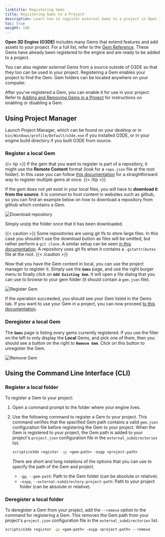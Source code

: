 ```yaml
---
linktitle: Registering Gems
title: Registering Gems to a Project
description: Learn how to register external Gems to a project in Open 3D Engine (O3DE).
toc: true
weight: 140
---
```


**Open 3D Engine (O3DE)** includes many Gems that extend features and add assets to your project. For a full list, refer to the [Gem Reference](/docs/user-guide/gems/). These Gems have already been registered to the engine and are ready to be added to a project.

You can also register *external* Gems from a source outside of O3DE so that they too can be used in your project. Registering a Gem enables your project to find the Gem. Gem folders can be located anywhere on your computer.

After you've registered a Gem, you can enable it for use in your project. Refer to [Adding and Removing Gems in a Project](/docs/user-guide/project-config/add-remove-gems/) for instructions on enabling or disabling a Gem.

## Using Project Manager

Launch Project Manager, which can be found on your desktop or in `bin/Windows/profile/Default/o3de.exe` if you installed O3DE, or in your engine build directory if you built O3DE from source.

### Register a local Gem

{{< tip >}}
If the gem that you want to register is part of a repository, it might use the **Remote Content** format (look for a `repo.json` file at the root folder). In this case you can follow [this documentation](/docs/user-guide/remote-content/use-a-remote-repository) for a straightforward way to register multiple gems at once.
{{< /tip >}}

If the gem does not yet exist in your local files, you will have to **download it from the source**. It is common to host content in websites such as github, so you can find an example below on how to download a repository from github which contains a Gem. 

![Download repository](/images/user-guide/project-config/register-gems/github-download.jpg)

Simply unzip the folder once that it has been downloaded.

{{< caution >}}
Some repositories are using git lfs to store large files. In this case you shouldn't use the download button as files will be omitted, but rather perform a `git clone`. A similar setup can be seen [in this documentation](/docs/welcome-guide/setup/setup-from-github). A repository uses git lfs when it contains a `.gitattributes` file at the root.
{{< /caution >}}

Now that you have the Gem content in local, you can use the project manager to register it. Simply use the **`Gems`** page, and use the right burger menu to finally click on **`Add Existing Gem`**. It will open a file dialog that you can use to browse to your gem folder (it should contain a `gem.json` file).

![Register Gem](/images/user-guide/project-config/register-gems/register-gem.jpg)

If the operation succeeded, you should see your Gem listed in the Gems tab. If you want to use your Gem in a project, you can now proceed [to this documentation](/docs/user-guide/project-config/add-remove-gems).

### Deregister a local Gem

The **`Gems`** page is listing every gems currently registered. If you use the filter on the left to only display the **Local** Gems, and pick one of them, then you should see a button on the right to **`Remove Gem`**. Click on this button to unregister the Gem. 

![Remove Gem](/images/user-guide/project-config/register-gems/remove-gem.jpg)

## Using the Command Line Interface (CLI)

### Register a local folder

To register a Gem to your project:

1. Open a command prompt to the folder where your engine lives.

2. Use the following command to register a Gem to your project. This command verifies that the specified Gem path contains a valid `gem.json` configuration file before registering the Gem to your project. When the Gem is registered to your project, the Gem path is added to your project's `project.json` configuration file in the `external_subdirectories` list.
   
    ```cmd
    scripts/o3de register -gp <gem-path> -espp <project-path>
    ```

    There are short and long notations of the options that you can use to specify the path of the Gem and project.
    - `-gp`, `--gem-path`: Path to the Gem folder (can be absolute or relative).
    - `-espp`, `--external-subdirectory-project-path`: Path to your project folder (can be absolute or relative).

### Deregister a local folder

To deregister a Gem from your project, add the `--remove` option to the command for registering a Gem. This removes the Gem path from your project's `project.json` configuration file in the `external_subdirectories` list. 

```cmd
scripts/o3de register -gp <gem-path> -espp <project-path> --remove
```
